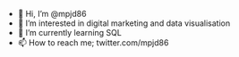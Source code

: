 - 👋 Hi, I’m @mpjd86
- 👀 I’m interested in digital marketing and data visualisation
- 🌱 I’m currently learning SQL
- 📫 How to reach me; twitter.com/mpjd86

<!---
mpjd86/mpjd86 is a ✨ special ✨ repository because its `README.md` (this file) appears on your GitHub profile.
You can click the Preview link to take a look at your changes.
--->
